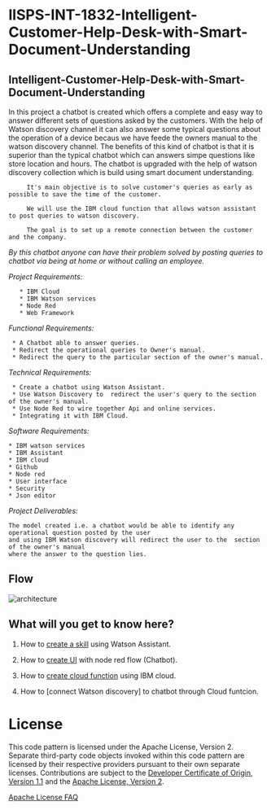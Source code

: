 # llSPS-INT-1832-Intelligent-Customer-Help-Desk-with-Smart-Document-Understanding

## Intelligent-Customer-Help-Desk-with-Smart-Document-Understanding

 In this project a chatbot is created which offers a complete and easy way to answer different sets of questions asked by the customers. With the help of Watson discovery channel it can also answer some typical questions about the operation of a device becaus we have feede the owners manual to the watson discovery channel. The benefits of this kind of chatbot is that it is superior than the typical chatbot which can answers simpe questions like store location and hours. The chatbot is upgraded with the help of watson discovery collection which is build using smart document understanding.

         It's main objective is to solve customer's queries as early as possible to save the time of the customer. 
         
         We will use the IBM cloud function that allows watson assistant to post queries to watson discovery.

         The goal is to set up a remote connection between the customer and the company. 
         
        
        
   *By this chatbot anyone can have their problem solved by posting queries to chatbot via being at home or without calling an employee.*
   
   

*Project Requirements:*

       * IBM Cloud
       * IBM Watson services
       * Node Red
       * Web Framework

*Functional Requirements:*

     * A Chatbot able to answer queries.
     * Redirect the operational queries to Owner's manual.
     * Redirect the query to the particular section of the owner's manual.


*Technical Requirements:*

     * Create a chatbot using Watson Assistant.
     * Use Watson Discovery to  redirect the user's query to the section of the owner's manual.
     * Use Node Red to wire together Api and online services.
     * Integrating it with IBM Cloud.

*Software Requirements:*

    * IBM watson services
    * IBM Assistant
    * IBM cloud
    * Github
    * Node red
    * User interface
    * Security
    * Json editor


*Project Deliverables:*

    The model created i.e. a chatbot would be able to identify any operational question posted by the user
    and using IBM Watson discovery will redirect the user to the  section of the owner's manual
    where the answer to the question lies.
    
    
  ## Flow

![architecture](http://i.xp.io/tWSpUFl.png)

    
    
    
    
    
    

## What will you get to know here?


1. How to [create a skill](skill-simple-customer-care.json) using Watson Assistant.


2. How to [create UI](flows.json) with node red flow (Chatbot).


3. How to [create cloud function](Cloudfunction.js) using IBM cloud.


4. How to [connect Watson discovery] to chatbot through Cloud funtcion.









# License

This code pattern is licensed under the Apache License, Version 2. Separate third-party code objects invoked within this code pattern are licensed by their respective providers pursuant to their own separate licenses. Contributions are subject to the [Developer Certificate of Origin, Version 1.1](https://developercertificate.org/) and the [Apache License, Version 2](https://www.apache.org/licenses/LICENSE-2.0.txt).


[Apache License FAQ](https://www.apache.org/foundation/license-faq.html#WhatDoesItMEAN)


